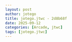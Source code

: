 ```yaml
---
layout: post
author: jotego
title: jotego.jtwc - 2d8b68f
date: 2025-09-12
categories: [Arcade, jtwc]
tags: [jotego.jtwc]
---
```


